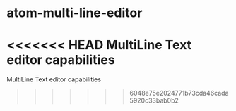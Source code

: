 # atom-multi-line-editor
<<<<<<< HEAD
MultiLine Text editor capabilities
=======
MultiLine Text editor capabilities
>>>>>>> 6048e75e2024771b73cda46cada5920c33bab0b2
